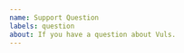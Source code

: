 ```yaml
---
name: Support Question
labels: question
about: If you have a question about Vuls.
---
```


<!--
If you have a trouble, feel free to ask.
Make sure you're not asking duplicate question by searching on the issues lists.
-->
